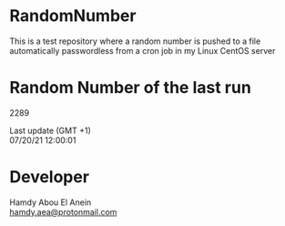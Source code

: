 # RandomNumber    
This is a test repository where a random number is pushed to a file automatically passwordless from a cron job in my Linux CentOS server    
# Random Number of the last run   
2289
      
Last update (GMT +1)    
07/20/21 12:00:01
# Developer    
Hamdy Abou El Anein   
hamdy.aea@protonmail.com

